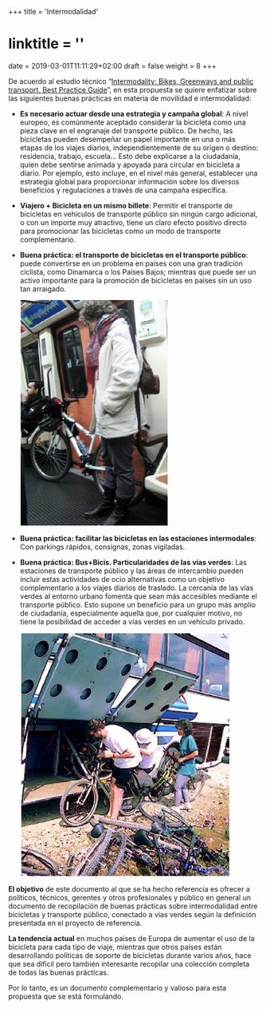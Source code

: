 +++
title = 'Intermodalidad'
# linktitle = ''
date = 2019-03-01T11:11:29+02:00
draft = false
weight = 8
+++

De acuerdo al estudio técnico “[Intermodality: Bikes, Greenways and public transport. Best Practice Guide][1]”, en esta propuesta se quiere enfatizar sobre las siguientes buenas prácticas en materia de movilidad e intermodalidad:

- **Es necesario actuar desde una estrategia y campaña global**: A nivel europeo, es comúnmente aceptado considerar la bicicleta como una pieza clave en el engranaje del transporte público. De hecho, las bicicletas pueden desempeñar un papel importante en una o más etapas de los viajes diarios, independientemente de su origen o destino: residencia, trabajo, escuela… Esto debe explicarse a la ciudadanía, quien debe sentirse animada y apoyada para circular en bicicleta a diario. Por ejemplo, esto incluye, en el nivel más general, establecer una estrategia global para proporcionar información sobre los diversos beneficios y regulaciones a través de una campaña específica.

- **Viajero + Bicicleta en un mismo billete**: Permitir el transporte de bicicletas en vehículos de transporte público sin ningún cargo adicional, o con un importe muy atractivo, tiene un claro efecto positivo directo para promocionar las bicicletas como un modo de transporte complementario.

- **Buena práctica: el transporte de bicicletas en el transporte público**: puede convertirse en un problema en países con una gran tradición ciclista, como Dinamarca o los Países Bajos; mientras que puede ser un activo importante para la promoción de bicicletas en países sin un uso tan arraigado.

   ![Intermodalidad - Bicicleta en el tren](img/bici-tren.png)

- **Buena práctica: facilitar las bicicletas en las estaciones intermodales**: Con parkings rápidos, consignas, zonas vigiladas.

- **Buena práctica: Bus+Bicis. Particularidades de las vías verdes**: Las estaciones de transporte público y las áreas de intercambio pueden incluir estas actividades de ocio alternativas como un objetivo complementario a los viajes diarios de traslado. La cercanía de las vías verdes al entorno urbano fomenta que sean más accesibles mediante el transporte público. Esto supone un beneficio para un grupo más amplio de ciudadanía, especialmente aquella que, por cualquier motivo, no tiene la posibilidad de acceder a vías verdes en un vehículo privado.

   ![Intermodalidad - Bicicleta en el bus](img/bici-bus.png)

**El objetivo** de este documento al que se ha hecho referencia es ofrecer a políticos, técnicos, gerentes y otros profesionales y público en general un documento de recopilación de buenas prácticas sobre intermodalidad entre bicicletas y transporte público, conectado a vías verdes según la definición presentada en el proyecto de referencia.

**La tendencia actual** en muchos países de Europa de aumentar el uso de la bicicleta para cada tipo de viaje, mientras que otros países están desarrollando políticas de soporte de bicicletas durante varios años, hace que sea difícil pero también interesante recopilar una colección completa de todas las buenas prácticas.

Por lo tanto, es un documento complementario y valioso para esta propuesta que se está formulando.

<!-- Referencias externas -->

[1]: https://viasverdes.com/pdf/BestPracticesGuide_IntermodalityPT&Greenways.pdf "Intermodality: Bikes, Greenways and public transport. Best Practice Guide"
